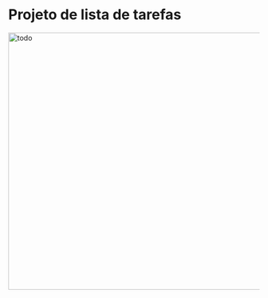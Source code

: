 # Projeto de lista de tarefas
<div>
<img width="515" alt="todo" src="https://user-images.githubusercontent.com/44865006/178020596-97711091-c113-4167-a6fb-d1ce5fee4545.png">
</div>

